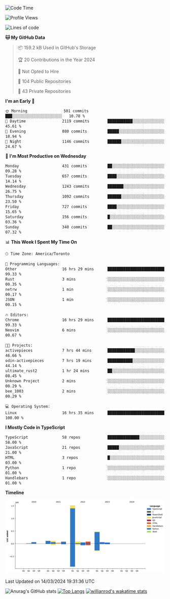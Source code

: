 <!--START_SECTION:waka-->
![Code Time](http://img.shields.io/badge/Code%20Time-1%2C302%20hrs%201%20min-blue)

![Profile Views](http://img.shields.io/badge/Profile%20Views-0-blue)

![Lines of code](https://img.shields.io/badge/From%20Hello%20World%20I%27ve%20Written-2.7%20million%20lines%20of%20code-blue)

**🐱 My GitHub Data** 

> 📦 159.2 kB Used in GitHub's Storage 
 > 
> 🏆 20 Contributions in the Year 2024
 > 
> 🚫 Not Opted to Hire
 > 
> 📜 104 Public Repositories 
 > 
> 🔑 43 Private Repositories 
 > 
**I'm an Early 🐤** 

```text
🌞 Morning                501 commits         ███░░░░░░░░░░░░░░░░░░░░░░   10.78 % 
🌆 Daytime                2119 commits        ███████████░░░░░░░░░░░░░░   45.61 % 
🌃 Evening                880 commits         █████░░░░░░░░░░░░░░░░░░░░   18.94 % 
🌙 Night                  1146 commits        ██████░░░░░░░░░░░░░░░░░░░   24.67 % 
```
📅 **I'm Most Productive on Wednesday** 

```text
Monday                   431 commits         ██░░░░░░░░░░░░░░░░░░░░░░░   09.28 % 
Tuesday                  657 commits         ████░░░░░░░░░░░░░░░░░░░░░   14.14 % 
Wednesday                1243 commits        ███████░░░░░░░░░░░░░░░░░░   26.75 % 
Thursday                 1092 commits        ██████░░░░░░░░░░░░░░░░░░░   23.50 % 
Friday                   727 commits         ████░░░░░░░░░░░░░░░░░░░░░   15.65 % 
Saturday                 156 commits         █░░░░░░░░░░░░░░░░░░░░░░░░   03.36 % 
Sunday                   340 commits         ██░░░░░░░░░░░░░░░░░░░░░░░   07.32 % 
```


📊 **This Week I Spent My Time On** 

```text
🕑︎ Time Zone: America/Toronto

💬 Programming Languages: 
Other                    16 hrs 29 mins      █████████████████████████   99.33 % 
Rust                     3 mins              ░░░░░░░░░░░░░░░░░░░░░░░░░   00.35 % 
netrw                    1 min               ░░░░░░░░░░░░░░░░░░░░░░░░░   00.17 % 
JSON                     1 min               ░░░░░░░░░░░░░░░░░░░░░░░░░   00.15 % 

🔥 Editors: 
Chrome                   16 hrs 29 mins      █████████████████████████   99.33 % 
Neovim                   6 mins              ░░░░░░░░░░░░░░░░░░░░░░░░░   00.67 % 

🐱‍💻 Projects: 
activepieces             7 hrs 44 mins       ████████████░░░░░░░░░░░░░   46.66 % 
odin-activepieces        7 hrs 19 mins       ███████████░░░░░░░░░░░░░░   44.14 % 
ultimate_rust2           1 hr 24 mins        ██░░░░░░░░░░░░░░░░░░░░░░░   08.45 % 
Unknown Project          2 mins              ░░░░░░░░░░░░░░░░░░░░░░░░░   00.29 % 
bee_1003                 2 mins              ░░░░░░░░░░░░░░░░░░░░░░░░░   00.29 % 

💻 Operating System: 
Linux                    16 hrs 35 mins      █████████████████████████   100.00 % 
```

**I Mostly Code in TypeScript** 

```text
TypeScript               58 repos            ██████████████░░░░░░░░░░░   58.00 % 
JavaScript               21 repos            █████░░░░░░░░░░░░░░░░░░░░   21.00 % 
HTML                     3 repos             █░░░░░░░░░░░░░░░░░░░░░░░░   03.00 % 
Python                   1 repo              ░░░░░░░░░░░░░░░░░░░░░░░░░   01.00 % 
Handlebars               1 repo              ░░░░░░░░░░░░░░░░░░░░░░░░░   01.00 % 
```



**Timeline**

![Lines of Code chart](https://raw.githubusercontent.com/wise-introvert/wise-introvert/master/assets/bar_graph.png)


 Last Updated on 14/03/2024 19:31:36 UTC
<!--END_SECTION:waka-->

![Anurag's GitHub stats](https://github-readme-stats.vercel.app/api?username=wise-introvert&count_private=true&show_icons=true)
[![Top Langs](https://github-readme-stats.vercel.app/api/top-langs/?username=wise-introvert&langs_count=10)](https://github.com/anuraghazra/github-readme-stats)
[![willianrod's wakatime stats](https://github-readme-stats.vercel.app/api/wakatime?username=wiseintrovert)](https://github.com/anuraghazra/github-readme-stats)
